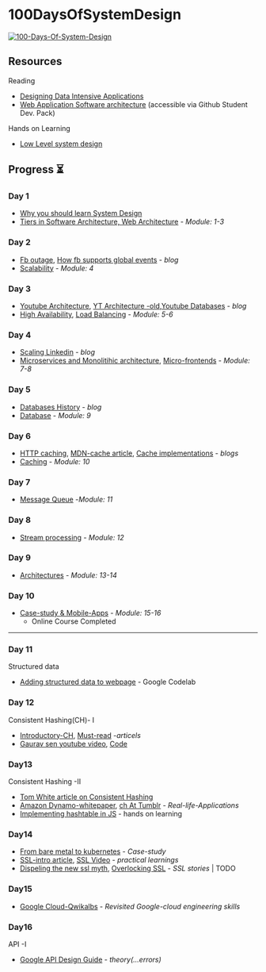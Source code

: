 # 100DaysOfSystemDesign
<a href="https://ibb.co/8d72ZJN"><img src="https://i.ibb.co/rcwMrgF/matrix-gif.gif" alt="100-Days-Of-System-Design"   ></a>

## Resources
Reading
- [Designing Data Intensive Applications](https://learning.oreilly.com/library/view/designing-data-intensive-applications/9781491903063/)
- [Web Application Software architecture](https://www.educative.io/courses/web-application-software-architecture-101) (accessible via Github Student Dev. Pack)

Hands on Learning
 - [Low Level system design](https://github.com/prasadgujar/low-level-design-primer)


##  Progress ⏳

### Day 1
- [Why you should learn System Design](https://www.scaleyourapp.com/master-system-design-for-your-interviews/)
- [Tiers in Software Architecture, Web Architecture](https://www.educative.io/courses/web-application-software-architecture-101/N0oypzNK9wN) - _Module: 1-3_

### Day 2
- [Fb outage](https://blog.cloudflare.com/october-2021-facebook-outage/), [How fb  supports global events](https://engineering.fb.com/2018/02/12/production-engineering/how-production-engineers-support-global-events-on-facebook/) - _blog_
- [Scalability](https://www.educative.io/courses/web-application-software-architecture-101/g2BJ6mR34Xj) - _Module: 4_

### Day 3
- [Youtube Architecture](https://www.scaleyourapp.com/youtube-architecture-how-does-it-serve-high-quality-videos-with-low-latency/), [YT Architecture -old](http://highscalability.com/youtube-architecture),[Youtube Databases](https://www.scaleyourapp.com/youtube-database-how-does-it-store-so-many-videos-without-running-out-of-storage-space/) - _blog_
- [High Availability](https://www.educative.io/courses/web-application-software-architecture-101/mEY0j3pmDgA), [Load Balancing](https://www.educative.io/courses/web-application-software-architecture-101/RLqwq90KMDR) - _Module: 5-6_

### Day 4
- [Scaling Linkedin](https://engineering.linkedin.com/architecture/brief-history-scaling-linkedin) - _blog_
- [Microservices and Monolitihic architecture](https://www.educative.io/courses/web-application-software-architecture-101/7DX0poDNLl1), [Micro-frontends](https://www.educative.io/courses/web-application-software-architecture-101/7nZ2AK9oLl1) - _Module: 7-8_

### Day 5
- [Databases History](https://seldo.com/posts/databases_how_they_work_and_a_brief_history) - _blog_
- [Database](https://www.educative.io/courses/web-application-software-architecture-101/N0N7xon2YrN) - _Module: 9_

### Day 6
- [HTTP caching](https://web.dev/http-cache), [MDN-cache article](https://developer.mozilla.org/en-US/docs/Web/HTTP/Caching), [Cache implementations](https://javalandscape.blogspot.com/2009/01/cachingcaching-algorithms-and-caching.html) - _blogs_
- [Caching](https://www.educative.io/courses/web-application-software-architecture-101/q2pkD39Rk3R) - _Module: 10_

### Day 7
- [Message Queue](https://www.educative.io/courses/web-application-software-architecture-101/m7AOo5JkW90) -_Module: 11_ 

### Day 8
- [Stream processing](https://www.educative.io/courses/web-application-software-architecture-101/gkLPrMQOPz9) - _Module: 12_

### Day 9
- [Architectures](https://www.educative.io/courses/web-application-software-architecture-101/N8RZVYO5rpK) - _Module: 13-14_


### Day 10
- [Case-study & Mobile-Apps](https://www.educative.io/courses/web-application-software-architecture-101/gkkXoVkJzmj) - _Module: 15-16_ 
  - Online Course Completed
---
### Day 11
Structured data
 - [Adding structured data to webpage](https://codelabs.developers.google.com/codelabs/structured-data?hl=en#0) - Google Codelab

### Day 12
Consistent Hashing(CH)- I
- [Introductory-CH](https://nlogn.in/consistent-hashing-system-design/), [Must-read](https://www.acodersjourney.com/system-design-interview-consistent-hashing/) -_articels_
- [Gaurav sen youtube video](https://www.youtube.com/watch?v=zaRkONvyGr8),  [Code](https://github.com/coding-parrot/Low-Level-Design/blob/master/service-orchestrator/src/main/java/algorithms/ConsistentHashing.java)

### Day13
Consistent Hashing -II
- [Tom White article on Consistent Hashing](http://tom-e-white.com/2007/11/consistent-hashing.html)
- [Amazon Dynamo-whitepaper](https://www.allthingsdistributed.com/2007/10/amazons_dynamo.html), [ch At Tumblr](http://highscalability.com/blog/2014/8/4/tumblr-hashing-your-way-to-handling-23000-blog-requests-per.html) - _Real-life-Applications_
- [Implementing hashtable in JS](https://www.youtube.com/watch?v=UOxTMOCTEZk) - hands on learning

### Day14
- [From bare metal to kubernetes](http://highscalability.squarespace.com/blog/2019/4/8/from-bare-metal-to-kubernetes.html) - _Case-study_
- [SSL-intro article](https://dzone.com/articles/what-is-ssl-how-do-ssl-certificates-work), [SSL Video](https://www.youtube.com/watch?v=MQg48n9lV0s&list=PLWkguCWKqN9P8zOHYxS7e0nrHDmUZGZDq&index=6) - _practical learnings_
- [Dispeling the new ssl myth](http://highscalability.com/blog/2011/2/10/dispelling-the-new-ssl-myth.html), [Overlocking SSL](https://www.imperialviolet.org/2010/06/25/overclocking-ssl.html) - _SSL stories_ | TODO

### Day15
- [Google Cloud-Qwikalbs](https://www.qwiklabs.com/public_profiles/cc3dca4a-14e3-43fd-aa77-1715010c43b9) - _Revisited Google-cloud engineering skills_

### Day16
API -I
 - [Google API Design Guide](https://cloud.google.com/apis/design) - _theory(...errors)_
